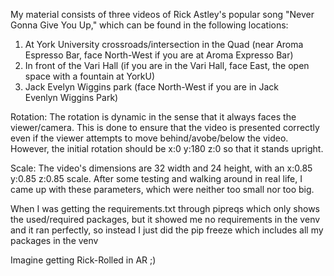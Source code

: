 My material consists of three videos of Rick Astley's popular song "Never Gonna Give You Up," which can be found in the following locations: 

1. At York University crossroads/intersection in the Quad (near Aroma Espresso Bar, face North-West if you are at Aroma Expresso Bar)
2. In front of the Vari Hall (if you are in the Vari Hall, face East, the open space with a fountain at YorkU)
3. Jack Evelyn Wiggins park (face North-West if you are in Jack Evenlyn Wiggins Park)

Rotation: The rotation is dynamic in the sense that it always faces the viewer/camera. This is done to ensure that the video is presented correctly even if the viewer attempts to move behind/avobe/below the video. However, the initial rotation should be x:0 y:180 z:0 so that it stands upright.

Scale: The video's dimensions are 32 width and 24 height, with an x:0.85 y:0.85 z:0.85 scale. After some testing and walking around in real life, I came up with these parameters, which were neither too small nor too big.

When I was getting the requirements.txt through pipreqs which only shows the used/required packages, but it showed me no requirements in the venv and it ran perfectly, so instead I just did the pip freeze which includes all my packages in the venv

Imagine getting Rick-Rolled in AR ;)
